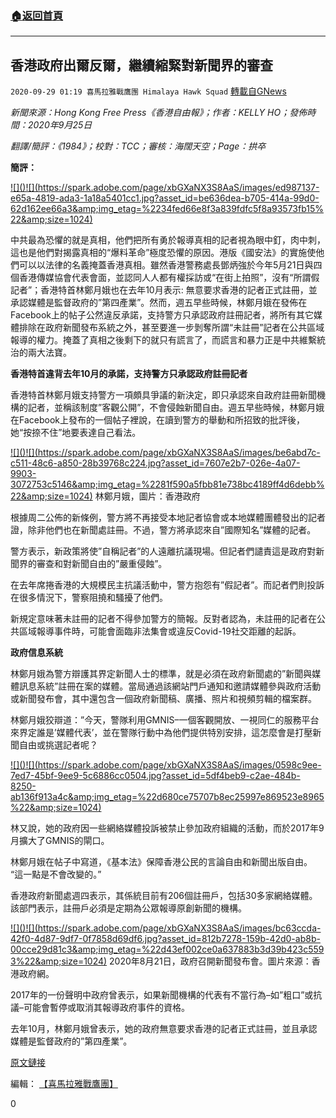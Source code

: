 ###  [:house:返回首頁](https://github.com/ourhimalayas/txt)
---

## 香港政府出爾反爾，繼續縮緊對新聞界的審查
`2020-09-29 01:19 喜馬拉雅戰鷹團 Himalaya Hawk Squad` [轉載自GNews](https://gnews.org/zh-hant/389797/)

*新聞來源：Hong Kong Free Press《香港自由報》；作者：KELLY HO；發佈時間：2020年9月25日*

*翻譯/簡評：《1984》；校對：TCC；審核：海闊天空；Page：拱卒*

**簡評：**

[!\[\]()!\[\](https://spark.adobe.com/page/xbGXaNX3S8AaS/images/ed987137-e65a-4819-ada3-1a18a5401cc1.jpg?asset_id=be636dea-b705-414a-99d0-62d162ee66a3&amp;img_etag=%2234fed66e8f3a839fdfc5f8a93573fb15%22&amp;size=1024)](https://spark.adobe.com/page/xbGXaNX3S8AaS/images/ed987137-e65a-4819-ada3-1a18a5401cc1.jpg?asset_id=be636dea-b705-414a-99d0-62d162ee66a3&amp;img_etag=%2234fed66e8f3a839fdfc5f8a93573fb15%22&amp;size=1024)

中共最為恐懼的就是真相，他們把所有勇於報導真相的記者視為眼中釘，肉中刺，這也是他們對揭露真相的“爆料革命”極度恐懼的原因。港版《國安法》的實施使他們可以以法律的名義掩蓋香港真相。雖然香港警務處長鄧炳強於今年5月21日與四個香港傳媒協會代表會面，並認同人人都有權採訪或“在街上拍照”，沒有“所謂假記者”；香港特首林鄭月娥也在去年10月表示: 無意要求香港的記者正式註冊，並承認媒體是監督政府的”第四產業”。然而，週五早些時候，林鄭月娥在發佈在Facebook上的帖子公然違反承諾，支持警方只承認政府註冊記者，將所有其它媒體排除在政府新聞發布系統之外，甚至要進一步剝奪所謂“未註冊”記者在公共區域報導的權力。掩蓋了真相之後剩下的就只有謊言了，而謊言和暴力正是中共維繫統治的兩大法寶。

**香港特首違背去年10月的承諾，支持警方只承認政府註冊記者**

香港特首林鄭月娥支持警方一項頗具爭議的新決定，即只承認來自政府註冊新聞機構的記者，並稱該制度”客觀公開”，不會侵蝕新聞自由。週五早些時候，林鄭月娥在Facebook上發布的一個帖子裡說，在讀到警方的舉動和所招致的批評後，她“按捺不住”地要表達自己看法。

[!\[\]()!\[\](https://spark.adobe.com/page/xbGXaNX3S8AaS/images/be6abd7c-c511-48c6-a850-28b39768c224.jpg?asset_id=7607e2b7-026e-4a07-9903-3072753c5146&amp;img_etag=%2281f590a5fbb81e738bc4189ff4d6debb%22&amp;size=1024)](https://spark.adobe.com/page/xbGXaNX3S8AaS/images/be6abd7c-c511-48c6-a850-28b39768c224.jpg?asset_id=7607e2b7-026e-4a07-9903-3072753c5146&amp;img_etag=%2281f590a5fbb81e738bc4189ff4d6debb%22&amp;size=1024)         林鄭月娥，圖片：香港政府

根據周二公佈的新條例，警方將不再接受本地記者協會或本地媒體團體發出的記者證，除非他們也在新聞處註冊。不過，警方將承認來自”國際知名”媒體的記者。

警方表示，新政策將使”自稱記者”的人遠離抗議現場。但記者們譴責這是政府對新聞界的審查和對新聞自由的”嚴重侵蝕”。

在去年席捲香港的大規模民主抗議活動中，警方抱怨有”假記者”。而記者們則投訴在很多情況下，警察阻撓和騷擾了他們。

新規定意味著未註冊的記者不得參加警方的簡報。反對者認為，未註冊的記者在公共區域報導事件時，可能會面臨非法集會或違反Covid-19社交距離的起訴。

**政府信息系統**

林鄭月娥為警方辯護其界定新聞人士的標準，就是必須在政府新聞處的”新聞與媒體訊息系統”註冊在案的媒體。當局通過該網站門戶通知和邀請媒體參與政府活動或新聞發布會，其中還包含一個政府新聞稿、廣播、照片和視頻剪輯的檔案群。

林鄭月娥狡辯道：”今天，警隊利用GMNIS–一個客觀開放、一視同仁的服務平台來界定誰是’媒體代表’，並在警隊行動中為他們提供特別安排，這怎麼會是打壓新聞自由或挑選記者呢？

[!\[\]()!\[\](https://spark.adobe.com/page/xbGXaNX3S8AaS/images/0598c9ee-7ed7-45bf-9ee9-5c6886cc0504.jpg?asset_id=5df4beb9-c2ae-484b-8250-ab136f913a4c&amp;img_etag=%22d680ce75707b8ec25997e869523e8965%22&amp;size=1024)](https://spark.adobe.com/page/xbGXaNX3S8AaS/images/0598c9ee-7ed7-45bf-9ee9-5c6886cc0504.jpg?asset_id=5df4beb9-c2ae-484b-8250-ab136f913a4c&amp;img_etag=%22d680ce75707b8ec25997e869523e8965%22&amp;size=1024)

林又說，她的政府因一些網絡媒體投訴被禁止參加政府組織的活動，而於2017年9月擴大了GMNIS的閘口。

林鄭月娥在帖子中寫道，《基本法》保障香港公民的言論自由和新聞出版自由。 “這一點是不會改變的。”

香港政府新聞處週四表示，其係統目前有206個註冊戶，包括30多家網絡媒體。該部門表示，註冊戶必須是定期為公眾報導原創新聞的機構。

[!\[\]()!\[\](https://spark.adobe.com/page/xbGXaNX3S8AaS/images/bc63ccda-42f0-4d87-9df7-0f7858d69df6.jpg?asset_id=812b7278-159b-42d0-ab8b-00cce29d81c3&amp;img_etag=%22d43ef002ce0a637883b3d39b423c5593%22&amp;size=1024)](https://spark.adobe.com/page/xbGXaNX3S8AaS/images/bc63ccda-42f0-4d87-9df7-0f7858d69df6.jpg?asset_id=812b7278-159b-42d0-ab8b-00cce29d81c3&amp;img_etag=%22d43ef002ce0a637883b3d39b423c5593%22&amp;size=1024)         2020年8月21日，政府召開新聞發布會。圖片來源：香港政府網。

2017年的一份聲明中政府曾表示，如果新聞機構的代表有不當行為–如”粗口”或抗議–可能會暫停或取消其報導政府事件的資格。

去年10月，林鄭月娥曾表示，她的政府無意要求香港的記者正式註冊，並且承認媒體是監督政府的”第四產業”。

[原文鏈接](https://hongkongfp.com/2020/09/25/hong-kong-leader-supports-police-decision-to-recognise-only-govt-registered-journalists/)

編輯： [【喜馬拉雅戰鷹團】](https://spark.adobe.com/page/xbGXaNX3S8AaS/)

0
